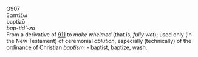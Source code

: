 <body>
  <p>G907<br>  βαπτίζω  <br> baptizō  <br><i>bap-tid‘-zo </i><br>From a derivative of <a href="g0911.htm">911</a>  to <i>make</i> <i>whelmed</i> (that is, <i>fully</i> <i>wet</i>); used only (in the New Testament) of ceremonial <i>ablution</i>, especially (technically) of the ordinance of Christian <i>baptism:</i> - baptist, baptize, wash.<br></p>
 </body>